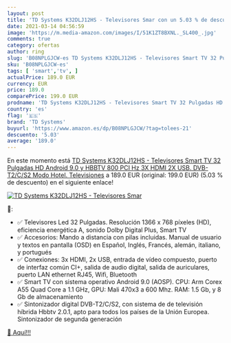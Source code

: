 ```yaml
---
layout: post
title: 'TD Systems K32DLJ12HS - Televisores Smar con un 5.03 % de descuento'
date: 2021-03-14 04:56:59
image: 'https://m.media-amazon.com/images/I/51K1ZT8BXNL._SL400_.jpg'
comments: true
category: ofertas
author: ring
slug: 'B08NPLGJCW-es TD Systems K32DLJ12HS - Televisores Smart TV 32 Pulgadas...'
sku: 'B08NPLGJCW-es'
tags: [ 'smart','tv', ]
actualPrice: 189.0 EUR
currency: EUR
price: 189.0
comparePrice: 199.0 EUR
prodname: 'TD Systems K32DLJ12HS - Televisores Smart TV 32 Pulgadas HD Android 9.0 y HBBTV  800 PCI Hz  3X HDMI  2X USB. DVB-T2/C/S2  Modo Hotel. Televisiones'
country: 'es'
flag: '🇪🇸'
brand: 'TD Systems'
buyurl: 'https://www.amazon.es/dp/B08NPLGJCW/?tag=tolees-21'
descuento: '5.03'
average: '189.0'
---
```


En este momento está [TD Systems K32DLJ12HS - Televisores Smart TV 32 Pulgadas HD Android 9.0 y HBBTV  800 PCI Hz  3X HDMI  2X USB. DVB-T2/C/S2  Modo Hotel. Televisiones](https://www.amazon.es/dp/B08NPLGJCW/?tag=tolees-21) a 189.0 EUR (original: 199.0 EUR) (5.03 %  de descuento) en el siguiente enlace!

[![TD Systems K32DLJ12HS - Televisores Smar](https://m.media-amazon.com/images/I/51K1ZT8BXNL._SL400_.jpg)](https://www.amazon.es/dp/B08NPLGJCW/?tag=tolees-21)

🔎:

- ✅ Televisores Led 32 Pulgadas. Resolución 1366 x 768 píxeles (HD), eficiencia energética A, sonido Dolby Digital Plus, Smart TV
- ✅ Accesorios: Mando a distancia con pilas incluidas. Manual de usuario y textos en pantalla (OSD) en Español, Inglés, Francés, alemán, italiano, y portugués
- ✅ Conexiones: 3x HDMI, 2x USB, entrada de vídeo compuesto, puerto de interfaz común CI+, salida de audio digital, salida de auriculares, puerto LAN ethernet RJ45, Wifi, Bluetooth
- ✅ Smart TV con sistema operativo Android 9.0 (AOSP). CPU: Arm Corex A55 Quad Core a 1.1 GHz, GPU: Mali 470x3 a 600 Mhz. RAM: 1.5 Gb, y 8 Gb de almacenamiento
- ✅ Sintonizador digital DVB-T2/C/S2, con sistema de de televisión híbrida Hbbtv 2.0.1, apto para todos los países de la Unión Europea. Sintonizador de segunda generación

[🛒 Aquí!!!](https://www.amazon.es/dp/B08NPLGJCW/?tag=tolees-21)
